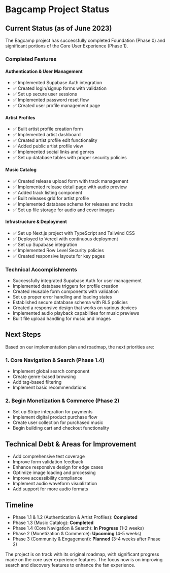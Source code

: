 # Bagcamp Project Status

## Current Status (as of June 2023)

The Bagcamp project has successfully completed Foundation (Phase 0) and significant portions of the Core User Experience (Phase 1). 

### Completed Features

#### Authentication & User Management
- ✅ Implemented Supabase Auth integration
- ✅ Created login/signup forms with validation
- ✅ Set up secure user sessions
- ✅ Implemented password reset flow
- ✅ Created user profile management page

#### Artist Profiles
- ✅ Built artist profile creation form
- ✅ Implemented artist dashboard
- ✅ Created artist profile edit functionality
- ✅ Added public artist profile view
- ✅ Implemented social links and genres
- ✅ Set up database tables with proper security policies

#### Music Catalog
- ✅ Created release upload form with track management
- ✅ Implemented release detail page with audio preview
- ✅ Added track listing component
- ✅ Built releases grid for artist profile
- ✅ Implemented database schema for releases and tracks
- ✅ Set up file storage for audio and cover images

#### Infrastructure & Deployment
- ✅ Set up Next.js project with TypeScript and Tailwind CSS
- ✅ Deployed to Vercel with continuous deployment
- ✅ Set up Supabase integration
- ✅ Implemented Row Level Security policies
- ✅ Created responsive layouts for key pages

### Technical Accomplishments
- Successfully integrated Supabase Auth for user management
- Implemented database triggers for profile creation
- Created reusable form components with validation
- Set up proper error handling and loading states
- Established secure database schema with RLS policies
- Created a responsive design that works on various devices
- Implemented audio playback capabilities for music previews
- Built file upload handling for music and images

## Next Steps

Based on our implementation plan and roadmap, the next priorities are:

### 1. Core Navigation & Search (Phase 1.4)
- Implement global search component
- Create genre-based browsing
- Add tag-based filtering
- Implement basic recommendations

### 2. Begin Monetization & Commerce (Phase 2)
- Set up Stripe integration for payments
- Implement digital product purchase flow
- Create user collection for purchased music
- Begin building cart and checkout functionality

## Technical Debt & Areas for Improvement
- Add comprehensive test coverage
- Improve form validation feedback
- Enhance responsive design for edge cases
- Optimize image loading and processing
- Improve accessibility compliance
- Implement audio waveform visualization
- Add support for more audio formats

## Timeline
- Phase 1.1 & 1.2 (Authentication & Artist Profiles): **Completed**
- Phase 1.3 (Music Catalog): **Completed**
- Phase 1.4 (Core Navigation & Search): **In Progress** (1-2 weeks)
- Phase 2 (Monetization & Commerce): **Upcoming** (4-5 weeks)
- Phase 3 (Community & Engagement): **Planned** (3-4 weeks after Phase 2)

The project is on track with its original roadmap, with significant progress made on the core user experience features. The focus now is on improving search and discovery features to enhance the fan experience. 